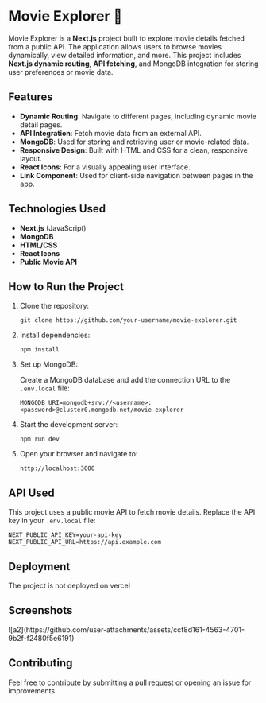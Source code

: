 <h1>Movie Explorer 🎥</h1>

<p>Movie Explorer is a <strong>Next.js</strong> project built to explore movie details fetched from a public API. The application allows users to browse movies dynamically, view detailed information, and more. This project includes <strong>Next.js dynamic routing</strong>, <strong>API fetching</strong>, and MongoDB integration for storing user preferences or movie data.</p>

<h2>Features</h2>
<ul>
  <li><strong>Dynamic Routing</strong>: Navigate to different pages, including dynamic movie detail pages.</li>
  <li><strong>API Integration</strong>: Fetch movie data from an external API.</li>
  <li><strong>MongoDB</strong>: Used for storing and retrieving user or movie-related data.</li>
  <li><strong>Responsive Design</strong>: Built with HTML and CSS for a clean, responsive layout.</li>
  <li><strong>React Icons</strong>: For a visually appealing user interface.</li>
  <li><strong>Link Component</strong>: Used for client-side navigation between pages in the app.</li>
</ul>

<h2>Technologies Used</h2>
<ul>
  <li><strong>Next.js</strong> (JavaScript)</li>
  <li><strong>MongoDB</strong></li>
  <li><strong>HTML/CSS</strong></li>
  <li><strong>React Icons</strong></li>
  <li><strong>Public Movie API</strong></li>
</ul>

<h2>How to Run the Project</h2>
<ol>
  <li>
    Clone the repository:
    <pre><code>git clone https://github.com/your-username/movie-explorer.git</code></pre>
  </li>
  <li>
    Install dependencies:
    <pre><code>npm install</code></pre>
  </li>
  <li>
    Set up MongoDB:
    <p>Create a MongoDB database and add the connection URL to the <code>.env.local</code> file:</p>
    <pre><code>MONGODB_URI=mongodb+srv://&lt;username&gt;:&lt;password&gt;@cluster0.mongodb.net/movie-explorer</code></pre>
  </li>
  <li>
    Start the development server:
    <pre><code>npm run dev</code></pre>
  </li>
  <li>
    Open your browser and navigate to:
    <pre><code>http://localhost:3000</code></pre>
  </li>
</ol>

<h2>API Used</h2>
<p>This project uses a public movie API to fetch movie details. Replace the API key in your <code>.env.local</code> file:</p>
<pre><code>NEXT_PUBLIC_API_KEY=your-api-key
NEXT_PUBLIC_API_URL=https://api.example.com</code></pre>

<h2>Deployment</h2>
<p>The project is not deployed on vercel</p>

<h2>Screenshots</h2>
![a2](https://github.com/user-attachments/assets/ccf8d161-4563-4701-9b2f-f2480f5e6191)


<h2>Contributing</h2>
<p>Feel free to contribute by submitting a pull request or opening an issue for improvements.</p>
